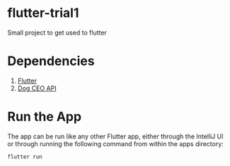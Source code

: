 # flutter-trial1
Small project to get used to flutter

# Dependencies
1. [Flutter](https://flutter.io/)
2. [Dog CEO API](https://dog.ceo/)

# Run the App
The app can be run like any other Flutter app, either through the IntelliJ UI or through running the following command from within the apps directory:

`flutter run`
